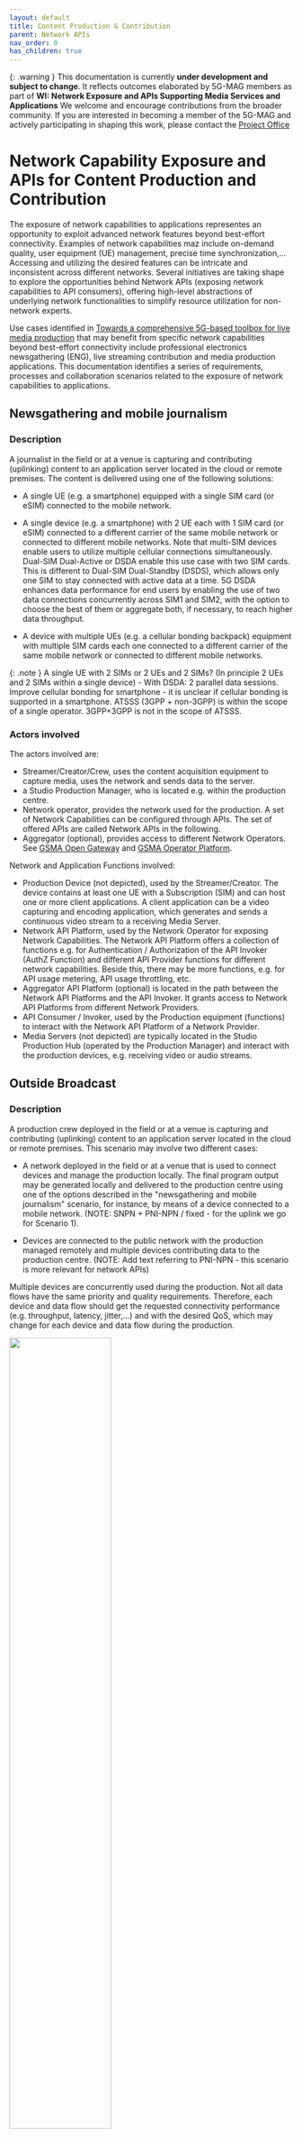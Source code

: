 ```yaml
---
layout: default
title: Content Production & Contribution
parent: Network APIs
nav_order: 0
has_children: true
---
```


{: .warning }
This documentation is currently **under development and subject to change**. It reflects outcomes elaborated by 5G-MAG members as part of **WI: Network Exposure and APIs Supporting Media Services and Applications**
We welcome and encourage contributions from the broader community. If you are interested in becoming a member of the 5G-MAG and actively participating in shaping this work, please contact the [Project Office](https://www.5g-mag.com/contact)

# Network Capability Exposure and APIs for Content Production and Contribution
The exposure of network capabilities to applications representes an opportunity to exploit advanced network features beyond best-effort connectivity. Examples of network capabilities maz include on-demand quality, user equipment (UE) management, precise time synchronization,... Accessing and utilizing the desired features can be intricate and inconsistent across different networks. Several initiatives are taking shape to explore the opportunities behind Network APIs (exposing network capabilities to API consumers), offering high-level abstractions of underlying network functionalities to simplify resource utilization for non-network experts.

Use cases identified in [Towards a comprehensive 5G-based toolbox for live media production](https://www.5g-mag.com/post/towards-a-comprehensive-5g-based-toolbox-for-live-media-production) that may benefit from specific network capabilities beyond best-effort connectivity include professional electronics newsgathering (ENG), live streaming contribution and media production applications. This documentation identifies a series of requirements, processes and collaboration scenarios related to the exposure of network capabilities to applications.

## Newsgathering and mobile journalism

### Description

A journalist in the field or at a venue is capturing and contributing (uplinking) content to an application server located in the cloud or remote premises.
The content is delivered using one of the following solutions:

  - A single UE (e.g. a smartphone) equipped with a single SIM card (or eSIM) connected to the mobile network.

  - A single device (e.g. a smartphone) with 2 UE each with 1 SIM card (or eSIM) connected to a different carrier of the same mobile network or connected to different mobile networks. Note that multi-SIM devices enable users to utilize multiple cellular connections simultaneously. Dual-SIM Dual-Active or DSDA enable this use case with two SIM cards. This is different to Dual-SIM Dual-Standby (DSDS), which allows only one SIM to stay connected with active data at a time. 
5G DSDA enhances data performance for end users by enabling the use of two data connections concurrently across SIM1 and SIM2, with the option to choose the best of them or aggregate both, if necessary, to reach higher data throughput.

  - A device with multiple UEs (e.g. a cellular bonding backpack) equipment with multiple SIM cards each one connected to a different carrier of the same mobile network or connected to different mobile networks.

{: .note }
A single UE with 2 SIMs or 2 UEs and 2 SIMs? (In principle 2 UEs and 2 SIMs within a single device) - With DSDA: 2 parallel data sessions.
Improve cellular bonding for smartphone - it is unclear if cellular bonding is supported in a smartphone. ATSSS (3GPP + non-3GPP) is within the scope of a single operator. 3GPP+3GPP is not in the scope of ATSSS.

### Actors involved
The actors involved are:
  - Streamer/Creator/Crew, uses the content acquisition equipment to capture media, uses the network and sends data to the server.
  -	a Studio Production Manager, who is located e.g. within the production centre.
  -	Network operator, provides the network used for the production. A set of Network Capabilities can be configured through APIs. The set of offered APIs are called Network APIs in the following.
  -	Aggregator (optional), provides access to different Network Operators. See [GSMA Open Gateway](https://www.gsma.com/solutions-and-impact/gsma-open-gateway/) and [GSMA Operator Platform](https://www.gsma.com/solutions-and-impact/technologies/networks/operator-platform-hp/). 

Network and Application Functions involved:
  -	Production Device (not depicted), used by the Streamer/Creator. The device contains at least one UE with a Subscription (SIM) and can host one or more client applications. A client application can be a video capturing and encoding application, which generates and sends a continuous video stream to a receiving Media Server. 
  -	Network API Platform, used by the Network Operator for exposing Network Capabilities. The Network API Platform offers a collection of functions e.g. for Authentication / Authorization of the API Invoker (AuthZ Function) and different API Provider functions for different network capabilities. Beside this, there may be more functions, e.g. for API usage metering, API usage throttling, etc.
  -	Aggregator API Platform (optional) is located in the path between the Network API Platforms and the API Invoker. It grants access to Network API Platforms from different Network Providers. 
  -	API Consumer / Invoker, used by the Production equipment (functions) to interact with the Network API Platform of a Network Provider.    
  -	Media Servers (not depicted) are typically located in the Studio Production Hub (operated by the Production Manager) and interact with the production devices, e.g. receiving video or audio streams.

## Outside Broadcast

### Description

A production crew deployed in the field or at a venue is capturing and contributing (uplinking) content to an application server located in the cloud or remote premises. This scenario may involve two different cases:

  - A network deployed in the field or at a venue that is used to connect devices and manage the production locally. The final program output may be generated locally and delivered to the production centre using one of the options described in the "newsgathering and mobile journalism" scenario, for instance, by means of a device connected to a mobile network. (NOTE: SNPN + PNI-NPN / fixed - for the uplink we go for Scenario 1).

  - Devices are connected to the public network with the production managed remotely and multiple devices contributing data to the production centre. (NOTE: Add text referring to PNI-NPN - this scenario is more relevant for network APIs)

Multiple devices are concurrently used during the production. Not all data flows have the same priority and quality requirements. Therefore, each device and data flow should get the requested connectivity performance (e.g. throughput, latency, jitter,...) and with the desired QoS, which may change for each device and data flow during the production.

<img src="./images/figure_high_level_diagram.png" width="60%">

### Actors involved
The actors involved are:
  -	Production manager deals with the configuration of the production equipment and the access network and has the authority to use the application that interacts with the network operator. There can be either: 
    -	a Location Production Manager, who is together with the Production Crew in the field, or
    -	a Studio Production Manager, who is located e.g. within the production centre.

  - Streamer/Creator/Crew, uses the content acquisition equipment to capture media, uses the network and sends data to the server.
  -	Network operator, provides the network used for the production. A set of Network Capabilities can be configured through APIs. The set of offered APIs are called Network APIs in the following.
  -	Aggregator (optional), provides access to different Network Operators. See [GSMA Open Gateway](https://www.gsma.com/solutions-and-impact/gsma-open-gateway/) and [GSMA Operator Platform](https://www.gsma.com/solutions-and-impact/technologies/networks/operator-platform-hp/). 

Network and Application Functions involved:
  -	Production Device (not depicted), used by the crew during a production. Each device contains at least one UE with a Subscription (SIM) and can host one or more client applications. A client application can be a video capturing and encoding application, which generates and sends a continuous video stream to a receiving Media Server. 
  -	Network API Platform, used by the Network Operator for exposing Network Capabilities. The Network API Platform offers a collection of functions e.g. for Authentication / Authorization of the API Invoker (AuthZ Function) and different API Provider functions for different network capabilities. Beside this, there may be more functions, e.g. for API usage metering, API usage throttling, etc.
  -	Aggregator API Platform (optional) is located in the path between the Network API Platforms and the API Invoker. It grants access to Network API Platforms from different Network Providers. 
  -	API Consumer / Invoker, used by the Production equipment (functions) to interact with the Network API Platform of a Network Provider.    
  -	Media Servers (not depicted) are typically located in the Studio Production Hub (operated by the Production Manager) and interact with the production devices, e.g. receiving video or audio streams.

## Collaboration scenarios for the provisioning of network capabilities

### Collaboration scenario #1: Direct invoking Network APIs
The Network API Platform of a Network Provider is accessed directly from API Consumers, either deployed with the Studio Production or the Location Production functions. The API consumer can be a Web Portal, e.g. offered by the CSP. Alternatively, the API consumers can be embedded production devices like a Vision Mixer or a production orchestration solution ([NMOS](https://specs.amwa.tv/nmos/branches/main/docs/Technical_Overview.html)  concept). The API consumer functions can be integrated in media servers, responsible for receiving the video stream from the application client.

<img src="./images/figure_collaboration_1.png" width="60%">

### Collaboration scenario #2: Invoking Network APIs via an Aggregator
The Network API Platform of a Network Provider is accessed via an Aggregator API Platform. The Aggregator Platforms harmonize capabilities offered by different Network Providers and routes customer requests to them.

<img src="./images/figure_collaboration_2.png" width="60%">
